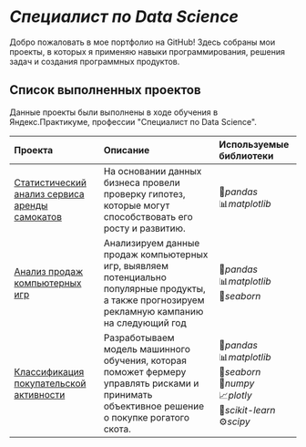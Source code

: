 # *Специалист по Data Science*

Добро пожаловать в мое портфолио на GitHub! Здесь собраны мои проекты, в которых я применяю навыки программирования, решения задач и создания программных продуктов.

## Список выполненных проектов

Данные проекты были выполнены в ходе обучения в Яндекс.Практикуме, профессии "Специалист по Data Science".

| Проекта | Описание | Используемые библиотеки | 
| :---------------------- | :---------------------- | :---------------------- |
| [Статистический анализ сервиса аренды самокатов](Анализ_пользовательской_активности_сервиса_электросамокатов/) | На основании данных бизнеса провели проверку гипотез, которые могут способствовать его росту и развитию. | :panda_face:*pandas*<br>:bar_chart:*matplotlib* |
| [Анализ продаж компьютерных игр](Анализ_продаж_компьютерных_игр/) | Анализируем данные продаж компьютерных игр, выявляем потенциально популярные продукты, а также прогнозируем рекламную кампанию на следующий год | :panda_face:*pandas*<br>:bar_chart:*matplotlib*<br>:ocean:*seaborn* |
| [Классификация покупательской активности](Классификация_покупательской_активности/) | Разработываем модель машинного обучения, которая поможет фермеру управлять рисками и принимать объективное решение о покупке рогатого скота. | :panda_face:*pandas*<br>:bar_chart:*matplotlib*<br>:ocean:*seaborn*<br>:1234:*numpy*<br>:chart_with_upwards_trend:*plotly*<br>:brain:*scikit-learn*<br>:gear:*scipy* |

